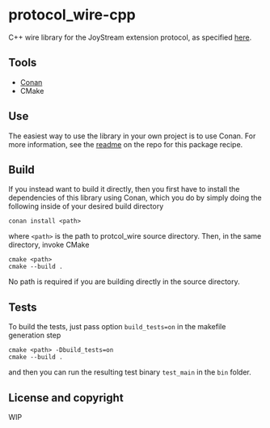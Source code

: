 # protocol_wire-cpp
C++ wire library for the JoyStream extension protocol, as specified [here](http://#).

## Tools

- [Conan](http://conan.io)
- CMake

## Use

The easiest way to use the library in your own project is to use Conan. For more information, see the [readme](https://github.com/JoyStream/protocol_wire-conan)
on the repo for this package recipe.

## Build

If you instead want to build it directly, then you first have to install the dependencies of this
library using Conan, which you do by simply doing the following inside of your desired build directory

`conan install <path>`

where `<path>` is the path to protcol_wire source directory. Then, in the same directory, invoke CMake

```
cmake <path>
cmake --build .
```

No path is required if you are building directly in the source directory.

## Tests

To build the tests, just pass option `build_tests=on` in the makefile generation step

```
cmake <path> -Dbuild_tests=on
cmake --build .
```

and then you can run the resulting test binary `test_main` in the `bin` folder.

## License and copyright
WIP
